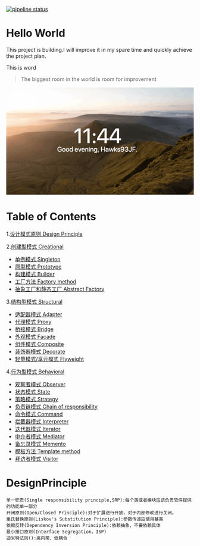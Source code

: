 [![pipeline status](https://gitlab.com/hawks.jamesf/designpatterns/badges/master/pipeline.svg)](https://gitlab.com/hawks.jamesf/designpatterns/commits/master)

Hello World
===
This project is building.I will improve it in my spare time and quickly achieve the project plan.

This is word
>The biggest room in the world is room for improvement

![](/art/WX20180802-234453@2x.png)

# Table of Contents
1.[设计模式原则 Design Principle](#DesignPrinciple)

2.[创建型模式 Creational](/app/src/main/java/com/hawksjamesf/designpatterns/creational/README.md)
- [单例模式 Singleton](/app/src/main/java/com/hawksjamesf/designpatterns/structural/README.md#Singleton)
- [原型模式 Prototype](/app/src/main/java/com/hawksjamesf/designpatterns/structural/README.md#Prototype)
- [构建模式 Builder](/app/src/main/java/com/hawksjamesf/designpatterns/structural/README.md#Builder)
- [工厂方法 Factory method](/app/src/main/java/com/hawksjamesf/designpatterns/structural/README.md#FactoryMethod)
- [抽象工厂和静态工厂 Abstract Factory](/app/src/main/java/com/hawksjamesf/designpatterns/structural/README.md#AbstractFactory)

3.[结构型模式 Structural](/app/src/main/java/com/hawksjamesf/designpatterns/structural/README.md)

- [适配器模式 Adapter](/app/src/main/java/com/hawksjamesf/designpatterns/structural/README.md#Adapter)
- [代理模式 Proxy](/app/src/main/java/com/hawksjamesf/designpatterns/structural/README.md#Proxy)
- [桥接模式 Bridge](/app/src/main/java/com/hawksjamesf/designpatterns/structural/README.md#Bridge)
- [外观模式 Facade](/app/src/main/java/com/hawksjamesf/designpatterns/structural/README.md#Facade)
- [组件模式 Composite](/app/src/main/java/com/hawksjamesf/designpatterns/structural/README.md#Composite)
- [装饰器模式 Decorate](/app/src/main/java/com/hawksjamesf/designpatterns/structural/README.md#Decorate)
- [轻量模式/享元模式 Flyweight](/app/src/main/java/com/hawksjamesf/designpatterns/structural/README.md#Flyweight)

4.[行为型模式 Behavioral](/app/src/main/java/com/hawksjamesf/designpatterns/behavioral/README.md)

- [观察者模式 Observer](/app/src/main/java/com/hawksjamesf/designpatterns/structural/README.md#Observer)
- [状态模式 State](/app/src/main/java/com/hawksjamesf/designpatterns/structural/README.md#State)
- [策略模式 Strategy](/app/src/main/java/com/hawksjamesf/designpatterns/structural/README.md#Strategy)
- [负责链模式 Chain of responsibility](/app/src/main/java/com/hawksjamesf/designpatterns/structural/README.md#ChainOfResponsibility)
- [命令模式 Command](/app/src/main/java/com/hawksjamesf/designpatterns/structural/README.md#Command)
- [拦截器模式 Interpreter](/app/src/main/java/com/hawksjamesf/designpatterns/structural/README.md#Interpreter)
- [迭代器模式 Iterator](/app/src/main/java/com/hawksjamesf/designpatterns/structural/README.md#Iterator)
- [中介者模式 Mediator](/app/src/main/java/com/hawksjamesf/designpatterns/structural/README.md#Mediator)
- [备忘录模式 Memento](/app/src/main/java/com/hawksjamesf/designpatterns/structural/README.md#Memento)
- [模板方法 Template method](/app/src/main/java/com/hawksjamesf/designpatterns/structural/README.md#TemplateMethod)
- [拜访者模式 Visitor](/app/src/main/java/com/hawksjamesf/designpatterns/structural/README.md#Visitor)

DesignPrinciple
===============

    单一职责(Single responsibility principle,SRP):每个类或者模块应该负责软件提供的功能单一部分
    开闭原则(Open/Closed Principle):对于扩展进行开放，对于内部修改进行关闭。
    里氏替换原则(Liskov's Substitution Principle):参数传递应使用基类
    依赖反转(Dependency Inversion Principle):依赖抽象，不要依赖具体
    最小接口原则(Interface Segregation，ISP)
    迪米特法则():高内聚、低耦合




























